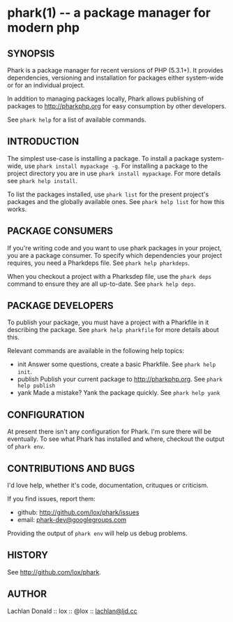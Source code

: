phark(1) -- a package manager for modern php
============================================

## SYNOPSIS

Phark is a package manager for recent versions of PHP (5.3.1+). It 
provides dependencies, versioning and installation for packages either 
system-wide or for an individual project.

In addition to managing packages locally, Phark allows publishing
of packages to <http://pharkphp.org> for easy consumption by other 
developers.

See `phark help` for a list of available commands.

## INTRODUCTION

The simplest use-case is installing a package. To install a package
system-wide, use `phark install mypackage -g`. For installing a package 
to the project directory you are in use `phark install mypackage`. For 
more details see `phark help install`.

To list the packages installed, use `phark list` for the present
project's packages and the globally available ones. See `phark help list`
for how this works.

## PACKAGE CONSUMERS

If you're writing code and you want to use phark packages in your project,
you are a package consumer. To specify which dependencies your project
requires, you need a Pharkdeps file. See `phark help pharkdeps`.

When you checkout a project with a Pharksdep file, use the `phark deps`
command to ensure they are all up-to-date. See `phark help deps`.

## PACKAGE DEVELOPERS

To publish your package, you must have a project with a Pharkfile in it
describing the package. See `phark help pharkfile` for more details about
this.

Relevant commands are available in the following help topics:

* init
  Answer some questions, create a basic Pharkfile. See `phark help init`.
* publish
  Publish your current package to <http://pharkphp.org>. See `phark help publish`
* yank
  Made a mistake? Yank the package quickly. See `phark help yank`

## CONFIGURATION

At present there isn't any configuration for Phark. I'm sure there will be
eventually. To see what Phark has installed and where, checkout the output of
`phark env`.

## CONTRIBUTIONS AND BUGS

I'd love help, whether it's code, documentation, crituques or criticism.

If you find issues, report them:

* github: <http://github.com/lox/phark/issues>
* email: phark-dev@googlegroups.com

Providing the output of `phark env` will help us debug problems.

## HISTORY

See <http://github.com/lox/phark>.

## AUTHOR

Lachlan Donald :: lox :: @lox :: <lachlan@ljd.cc>

